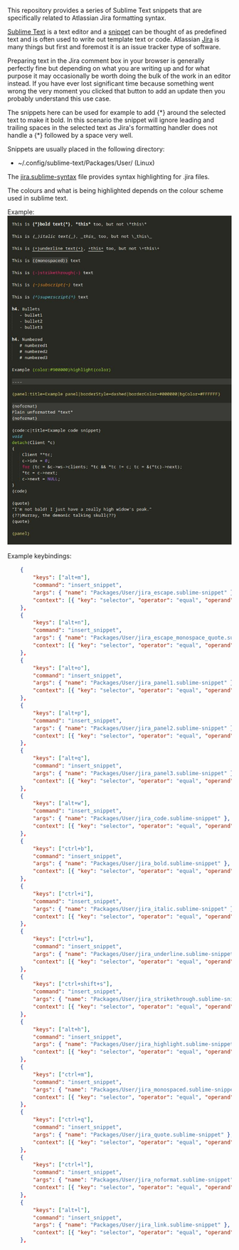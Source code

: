 This repository provides a series of Sublime Text snippets that are specifically related to
Atlassian Jira formatting syntax.

[Sublime Text](https://www.sublimetext.com/) is a text editor and a
[snippet](https://sublime-text-unofficial-documentation.readthedocs.io/en/sublime-text-2/extensibility/snippets.html)
can be thought of as predefined text and is often used to write out template text or code. Atlassian
[Jira](https://www.atlassian.com/software/jira) is many things but first and foremost it is an issue
tracker type of software.

Preparing text in the Jira comment box in your browser is generally perfectly fine but depending on
what you are writing up and for what purpose it may occasionally be worth doing the bulk of the work
in an editor instead. If you have ever lost significant time because something went wrong the very
moment you clicked that button to add an update then you probably understand this use case.

The snippets here can be used for example to add \{\*\} around the selected text to make it bold.
In this scenario the snippet will ignore leading and trailing spaces in the selected text as Jira's
formatting handler does not handle a \{\*\} followed by a space very well.

Snippets are usually placed in the following directory:
   - \~/.config/sublime-text/Packages/User/ (Linux)

The [jira.sublime-syntax](https://github.com/bakkeby/sublime-text-jira-snippets/blob/master/User/jira.sublime-syntax)
file provides syntax highlighting for .jira files.

The colours and what is being highlighted depends on the colour scheme used in sublime text.

Example:
![sample.jpg](sample.jpg)


Example keybindings:

```json
	{
		"keys": ["alt+m"],
		"command": "insert_snippet",
		"args": { "name": "Packages/User/jira_escape.sublime-snippet" },
		"context": [{ "key": "selector", "operator": "equal", "operand": "source.jira" }]
	},
	{
		"keys": ["alt+n"],
		"command": "insert_snippet",
		"args": { "name": "Packages/User/jira_escape_monospace_quote.sublime-snippet" },
		"context": [{ "key": "selector", "operator": "equal", "operand": "source.jira" }]
	},
	{
		"keys": ["alt+o"],
		"command": "insert_snippet",
		"args": { "name": "Packages/User/jira_panel1.sublime-snippet" },
		"context": [{ "key": "selector", "operator": "equal", "operand": "source.jira" }]
	},
	{
		"keys": ["alt+p"],
		"command": "insert_snippet",
		"args": { "name": "Packages/User/jira_panel2.sublime-snippet" },
		"context": [{ "key": "selector", "operator": "equal", "operand": "source.jira" }]
	},
	{
		"keys": ["alt+q"],
		"command": "insert_snippet",
		"args": { "name": "Packages/User/jira_panel3.sublime-snippet" },
		"context": [{ "key": "selector", "operator": "equal", "operand": "source.jira" }]
	},
	{
		"keys": ["alt+w"],
		"command": "insert_snippet",
		"args": { "name": "Packages/User/jira_code.sublime-snippet" },
		"context": [{ "key": "selector", "operator": "equal", "operand": "source.jira" }]
	},
	{
		"keys": ["ctrl+b"],
		"command": "insert_snippet",
		"args": { "name": "Packages/User/jira_bold.sublime-snippet" },
		"context": [{ "key": "selector", "operator": "equal", "operand": "source.jira" }]
	},
	{
		"keys": ["ctrl+i"],
		"command": "insert_snippet",
		"args": { "name": "Packages/User/jira_italic.sublime-snippet" },
		"context": [{ "key": "selector", "operator": "equal", "operand": "source.jira" }]
	},
	{
		"keys": ["ctrl+u"],
		"command": "insert_snippet",
		"args": { "name": "Packages/User/jira_underline.sublime-snippet" },
		"context": [{ "key": "selector", "operator": "equal", "operand": "source.jira" }]
	},
	{
		"keys": ["ctrl+shift+s"],
		"command": "insert_snippet",
		"args": { "name": "Packages/User/jira_strikethrough.sublime-snippet" },
		"context": [{ "key": "selector", "operator": "equal", "operand": "source.jira" }]
	},
	{
		"keys": ["alt+h"],
		"command": "insert_snippet",
		"args": { "name": "Packages/User/jira_highlight.sublime-snippet" },
		"context": [{ "key": "selector", "operator": "equal", "operand": "source.jira" }]
	},
	{
		"keys": ["ctrl+m"],
		"command": "insert_snippet",
		"args": { "name": "Packages/User/jira_monospaced.sublime-snippet" },
		"context": [{ "key": "selector", "operator": "equal", "operand": "source.jira" }]
	},
	{
		"keys": ["ctrl+q"],
		"command": "insert_snippet",
		"args": { "name": "Packages/User/jira_quote.sublime-snippet" },
		"context": [{ "key": "selector", "operator": "equal", "operand": "source.jira" }]
	},
	{
		"keys": ["ctrl+l"],
		"command": "insert_snippet",
		"args": { "name": "Packages/User/jira_noformat.sublime-snippet" },
		"context": [{ "key": "selector", "operator": "equal", "operand": "source.jira" }]
	},
	{
		"keys": ["alt+l"],
		"command": "insert_snippet",
		"args": { "name": "Packages/User/jira_link.sublime-snippet" },
		"context": [{ "key": "selector", "operator": "equal", "operand": "source.jira" }]
	},
```